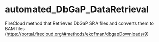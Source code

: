 # automated_DbGaP_DataRetrieval
FireCloud method that Retrieves DbGaP SRA files and converts them to BAM files (https://portal.firecloud.org/#methods/ekofman/dbgapDownloads/9)
